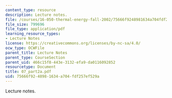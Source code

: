 ```yaml
---
content_type: resource
description: Lecture notes.
file: /courses/16-050-thermal-energy-fall-2002/75666f9248981634a704fdf257ef529a_07_part2a.pdf
file_size: 799696
file_type: application/pdf
learning_resource_types:
- Lecture Notes
license: https://creativecommons.org/licenses/by-nc-sa/4.0/
ocw_type: OCWFile
parent_title: Lecture Notes
parent_type: CourseSection
parent_uid: 466c15f8-443e-3132-efa9-da0116092852
resourcetype: Document
title: 07_part2a.pdf
uid: 75666f92-4898-1634-a704-fdf257ef529a
---
```

Lecture notes.